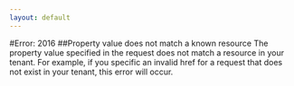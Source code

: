 ```yaml
---
layout: default
---
```


#Error: 2016
##Property value does not match a known resource
The property value specified in the request does not match a resource in your tenant.  For example, if you specific an invalid href for a request that does not exist in your tenant, this error will occur.

